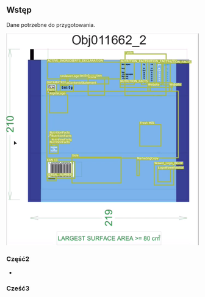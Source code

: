 ## Wstęp
 
 Dane potrzebne do przygotowania.

![!ChespaTemplate](/docs/assets/images/Chespa_BlankTemplate%20.png)

### Część2

-

### Cześć3

